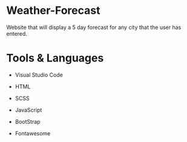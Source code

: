 # Weather-Forecast

Website that will display a 5 day forecast for any city that the user has entered.

# Tools & Languages

* Visual Studio Code

* HTML
* SCSS
* JavaScript
* BootStrap
* Fontawesome
